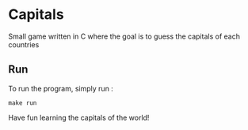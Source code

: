 # Capitals

Small game written in C where the goal is to guess the capitals of each countries


## Run

To run the program, simply run :

    make run

Have fun learning the capitals of the world!
